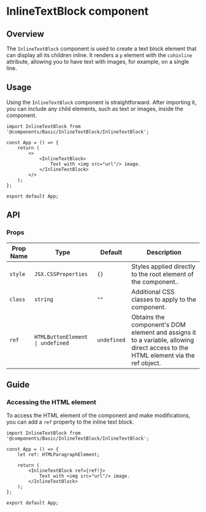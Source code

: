 # InlineTextBlock component

## Overview

The `InlineTextBlock` component is used to create a text block element that can display all its children inline. It renders a `p` element with the `cohinline` attribute, allowing you to have text with images, for example, on a single line.

## Usage

Using the `InlineTextBlock` component is straightforward. After importing it, you can include any child elements, such as text or images, inside the component.

```tsx
import InlineTextBlock from '@components/Basic/InlineTextBlock/InlineTextBlock';

const App = () => {
    return (
        <>
            <InlineTextBlock>
                Text with <img src="url"/> image.
            </InlineTextBlock>
        </>
    );
};

export default App;
```

## API

### Props

| Prop Name  | Type                                   | Default     | Description                                                                                                                                                                                  |
| ---------- | -------------------------------------- | ----------- | -------------------------------------------------------------------------------------------------------------------------------------------------------------------------------------------- |
| `style`    | `JSX.CSSProperties`                    | `{}`        | Styles applied directly to the root element of the component..                                                                                                                             |
| `class`    | `string`                               | `""`        | Additional CSS classes to apply to the component.                                                                                                                                             |
| `ref`      | `HTMLButtonElement  \| undefined`      | `undefined` | Obtains the component's DOM element and assigns it to a variable, allowing direct access to the HTML element via the ref object.                                                             |

## Guide

### Accessing the HTML element

To access the HTML element of the component and make modifications, you can add a `ref` property to the inline text block.

```tsx
import InlineTextBlock from '@components/Basic/InlineTextBlock/InlineTextBlock';

const App = () => {
    let ref: HTMLParagraphElement;

    return (
        <InlineTextBlock ref={ref!}>
            Text with <img src="url"/> image.
        </InlineTextBlock>
    );
};

export default App;
```
